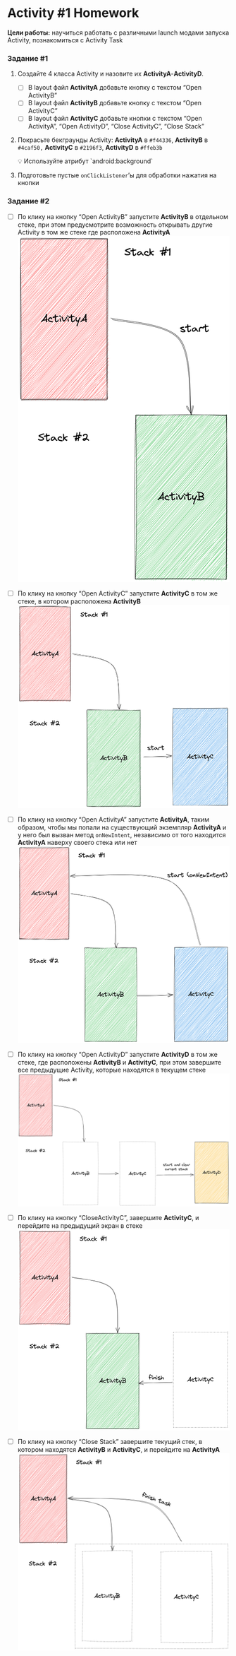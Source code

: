 # Activity #1 Homework

**Цели работы:** научиться работать с различными launch модами запуска Activity, познакомиться с Activity Task

### Задание #1

1. Cоздайте 4 класса Activity и назовите их **ActivityA**-**ActivityD**.
    - [ ] В layout файл **ActivityA** добавьте кнопку с текстом “Open ActivityB”
    - [ ] В layout файл **ActivityB** добавьте кнопку с текстом “Open ActivityC”
    - [ ] В layout файл **ActivityC** добавьте кнопки с текстом “Open ActivityA”, “Open ActivityD”, “Close ActivityC”, “Close Stack”
2. Покрасьте бекграунды Activity: **ActivityA** в `#f44336`, **ActivityB** в `#4caf50,` **ActivityC** в `#2196f3`, **ActivityD** в `#ffeb3b`

    <aside>
    💡 Используйте атрибут `android:background`
    </aside>

3. Подготовьте пустые `onClickListener`’ы для обработки нажатия на кнопки

### Задание #2

- [ ] По клику на кнопку “Open ActivityB” запустите **ActivityB** в отдельном стеке, при этом предусмотрите возможность открывать другие Activity в том же стеке где расположена **ActivityA**
      ![Untitled](readme_image/01.png)

- [ ] По клику на кнопку “Open ActivityC” запустите **ActivityC** в том же стеке, в котором расположена **ActivityB**
      ![Untitled](readme_image/02.png)

- [ ] По клику на кнопку “Open ActivityA” запустите **ActivityA**, таким образом, чтобы мы попали на существующий экземпляр  **ActivityA** и у него был вызван метод `onNewIntent`, независимо от того находится **ActivityA** наверху своего стека или нет
      ![Untitled](readme_image/03.png)

- [ ] По клику на кнопку “Open ActivityD” запустите **ActivityD** в том же стеке, где расположены **ActivityB** и **ActivityC**, при этом завершите все предыдущие Activity, которые находятся в текущем стеке
      ![Untitled](readme_image/04.png)

- [ ] По клику на кнопку “CloseActivityC”, завершите **ActivityC**, и перейдите на предыдущий экран в стеке
      ![Untitled](readme_image/05.png)

- [ ] По клику на кнопку “Close Stack” завершите текущий стек, в котором находятся **ActivityB** и **ActivityC**, и перейдите на **ActivityA**
      ![Untitled](readme_image/06.png)